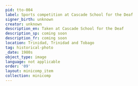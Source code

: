 ```yaml
---
pid: tto-004
label: Sports competition at Cascade School for the Deaf
signer_birth: unknown
creator: unknown
description_en: Taken at Cascade School for the Deaf
description_sp: coming soon
description_fr: coming soon
location: Trinidad, Trinidad and Tobago
tag: historical-photo
_date: 1980s
object_type: image
language: not applicable
order: '09'
layout: minicomp_item
collection: minicomp
---
```

